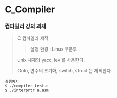 # C_Compiler

### 컴파일러 강의 과제
> C 컴파일러 제작
>> 실행 환경 : Linux 우분투
> 
> unix 체제의 yacc, lex 를 사용한다.
> 
> Goto, 변수의 초기화, switch, struct 는 제외한다.

```
실행예시
$ ./compiler test.c
$ ./interprtr a.asm
```
